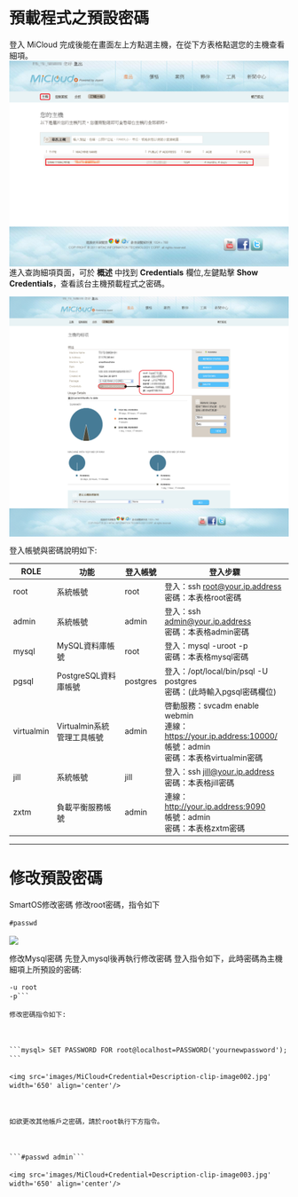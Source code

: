 

預載程式之預設密碼
===
登入 MiCloud 完成後能在畫面左上方點選主機，在從下方表格點選您的主機查看細項。
<img src='images/MiCloud+Credential+Description-p1+-21.png' width='650' align='center'/>
進入查詢細項頁面，可於 __概述__ 中找到 __Credentials__ 欄位,左鍵點擊 __Show Credentials__，查看該台主機預載程式之密碼。


<img src='images/MiCloud+Credential+Description-p1+-18.png' width='650' align='center'/>


登入帳號與密碼說明如下:




| ROLE   | 功能   | 登入帳號  | 登入步驟 |
| ------ | ------ | -------- | ------- |
| root   | 系統帳號 | root  | 登入：ssh root@your.ip.address<br>密碼：本表格root密碼 |
| admin  | 系統帳號 | admin | 登入：ssh admin@your.ip.address<br>密碼：本表格admin密碼 |
| mysql  | MySQL資料庫帳號 | root | 登入：mysql -uroot -p<br>密碼：本表格mysql密碼 |
| pgsql  | PostgreSQL資料庫帳號 | postgres | 登入：/opt/local/bin/psql -U postgres<br>密碼：(此時輸入pgsql密碼欄位) |
| virtualmin  | Virtualmin系統管理工具帳號 | admin | 啓動服務：svcadm enable webmin<br>連線：https://your.ip.address:10000/<br>帳號：admin<br> 密碼：本表格virtualmin密碼 |
| jill  | 系統帳號 | jill | 登入：ssh jill@your.ip.address<br>密碼：本表格jill密碼 |
| zxtm  | 負載平衡服務帳號 | admin | 連線：http://your.ip.address:9090 <br>帳號：admin<br>密碼：本表格zxtm密碼 |



----

修改預設密碼
===
SmartOS修改密碼
修改root密碼，指令如下



```#passwd```

<img src='images/MiCloud+Credential+Description-clip-image001.jpg' width='650' align='center'/>


修改Mysql密碼
先登入mysql後再執行修改密碼
登入指令如下，此時密碼為主機細項上所預設的密碼:



```#mysql
-u root
-p```

修改密碼指令如下:



```mysql> SET PASSWORD FOR root@localhost=PASSWORD('yournewpassword'); ```

<img src='images/MiCloud+Credential+Description-clip-image002.jpg' width='650' align='center'/>



如欲更改其他帳戶之密碼，請於root執行下方指令。



```#passwd admin```

<img src='images/MiCloud+Credential+Description-clip-image003.jpg' width='650' align='center'/>
